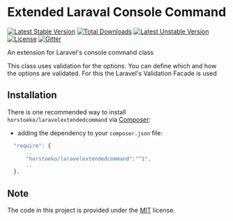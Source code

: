 # Extended Laraval Console Command

[![Latest Stable Version](https://poser.pugx.org/horstoeko/laravelextendedcommand/v/stable.png)](https://packagist.org/packages/horstoeko/laravelextendedcommand) [![Total Downloads](https://poser.pugx.org/horstoeko/laravelextendedcommand/downloads.png)](https://packagist.org/packages/horstoeko/laravelextendedcommand) [![Latest Unstable Version](https://poser.pugx.org/horstoeko/laravelextendedcommand/v/unstable.png)](https://packagist.org/packages/horstoeko/laravelextendedcommand) [![License](https://poser.pugx.org/horstoeko/laravelextendedcommand/license.png)](https://packagist.org/packages/horstoeko/laravelextendedcommand) [![Gitter](https://badges.gitter.im/Join%20Chat.svg)](https://gitter.im/horstoeko/laravelextendedcommand)

An extension for Laravel's console command class

This class uses validation for the options. You can define which and how the options are validated. For this
the Laravel's Validation Facade is used

## Installation

There is one recommended way to install `horstoeko/laravelextendedcommand` via [Composer](https://getcomposer.org/):

* adding the dependency to your ``composer.json`` file:

```js
  "require": {
      ..
      "horstoeko/laravelextendedcommand":"^1",
      ..
  },
```

## Note

The code in this project is provided under the [MIT](https://opensource.org/licenses/MIT) license.
